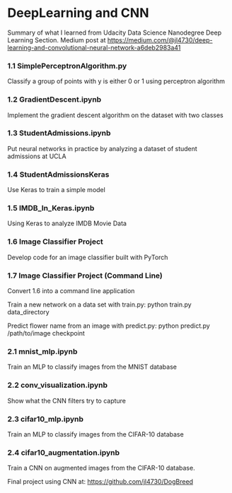 # DeepLearning and CNN
Summary of what I learned from Udacity Data Science Nanodegree Deep Learning Section. Medium post at https://medium.com/@jl4730/deep-learning-and-convolutional-neural-network-a6deb2983a41

### 1.1 SimplePerceptronAlgorithm.py
Classify a group of points with y is either 0 or 1 using perceptron algorithm

### 1.2 GradientDescent.ipynb
Implement the gradient descent algorithm on the dataset with two classes

### 1.3 StudentAdmissions.ipynb
Put neural networks in practice by analyzing a dataset of student admissions at UCLA

### 1.4 StudentAdmissionsKeras
Use Keras to train a simple model

### 1.5 IMDB_In_Keras.ipynb
Using Keras to analyze IMDB Movie Data

### 1.6 Image Classifier Project
Develop code for an image classifier built with PyTorch

### 1.7 Image Classifier Project (Command Line)
Convert 1.6 into a command line application

Train a new network on a data set with train.py: python train.py data_directory

Predict flower name from an image with predict.py: python predict.py /path/to/image checkpoint

### 2.1 mnist_mlp.ipynb
Train an MLP to classify images from the MNIST database

### 2.2 conv_visualization.ipynb
Show what the CNN filters try to capture

### 2.3 cifar10_mlp.ipynb
Train an MLP to classify images from the CIFAR-10 database

### 2.4 cifar10_augmentation.ipynb
Train a CNN on augmented images from the CIFAR-10 database.

Final project using CNN at: https://github.com/jl4730/DogBreed

